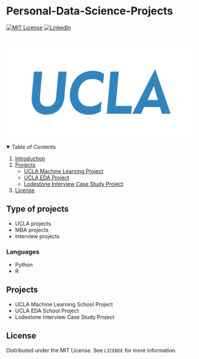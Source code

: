 # Personal-Data-Science-Projects

[![MIT License][license-shield]][license-url]
[![LinkedIn][linkedin-shield]][linkedin-url]

<br />
<p align="center">
  <a href="https://github.com/xtronaltic/UCLA-Projects/blob/main/README.md">
    <img src="Resources/UCLA%20Logo.jpg" width="500" height="240">
  </a>
</p>

<details open="open">
  <summary>Table of Contents</summary>
  <ol>
    <li>
      <a href="#Introduction">Introduction</a>
    </li>
    <li>
      <a href="#Projects">Projects</a>
      <ul>
        <li><a href="#Projects">UCLA Machine Learning Project</a></li>
        <li><a href="#Projects">UCLA EDA Project</a></li>
        <li><a href="#Projects">Lodestone Interview Case Study Project</a></li>
      </ul>
    </li>
    <li><a href="#license">License</a></li>
  </ol>
</details>

## Type of projects

* UCLA projects
* MBA projects
* Interview projects

### Languages

* Python
* R

## Projects

* UCLA Machine Learning School Project
* UCLA EDA School Project
* Lodestone Interview Case Study Project

## License

Distributed under the MIT License. See `LICENSE` for more information.

[license-shield]: https://img.shields.io/github/license/othneildrew/Best-README-Template.svg?style=for-the-badge
[license-url]: https://raw.githubusercontent.com/xtronaltic/UCLA-Projects/main/LICENSE
[linkedin-shield]: https://img.shields.io/badge/-LinkedIn-black.svg?style=for-the-badge&logo=linkedin&colorB=555
[linkedin-url]: https://www.linkedin.com/in/gaitianpeng
